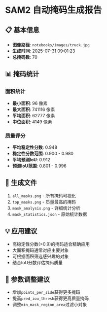 # SAM2 自动掩码生成报告

## 📋 基本信息
- **图像路径**: `notebooks/images/truck.jpg`
- **生成时间**: 2025-07-31 09:01:23
- **总掩码数**: 70

## 📊 掩码统计

### 面积统计
- **最小面积**: 96 像素
- **最大面积**: 741116 像素
- **平均面积**: 62777 像素
- **中位面积**: 4149 像素

### 质量评分
- **平均稳定性分数**: 0.948
- **稳定性分数范围**: 0.900 - 0.980
- **平均预测IoU**: 0.912
- **预测IoU范围**: 0.801 - 0.996

## 🎯 生成文件
1. `all_masks.png` - 所有掩码可视化
2. `top_masks.png` - 质量最高的掩码
3. `mask_analysis.png` - 详细统计分析
4. `mask_statistics.json` - 原始统计数据

## 💡 应用建议
- 高稳定性分数(>0.9)的掩码适合精确应用
- 大面积掩码通常对应主要对象
- 可根据面积筛选感兴趣的对象
- 结合IoU分数评估掩码质量

## 🔧 参数调整建议
- 增加`points_per_side`获得更多掩码
- 提高`pred_iou_thresh`获得更高质量掩码
- 调整`min_mask_region_area`过滤小对象
